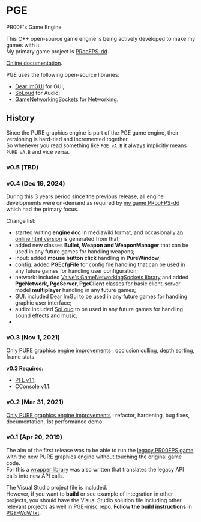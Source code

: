 # PGE
PR00F's Game Engine

This C++ open-source game engine is being actively developed to make my games with it.  
My primary game project is [PRooFPS-dd](https://github.com/proof88/PRooFPS-dd).

[Online documentation](https://proof88.github.io/).

PGE uses the following open-source libraries:
 - [Dear ImGUI](https://github.com/ocornut/imgui) for GUI;
 - [SoLoud](https://github.com/jarikomppa/soloud) for Audio;
 - [GameNetworkingSockets](https://github.com/ValveSoftware/GameNetworkingSockets) for Networking.

## History

Since the PURE graphics engine is part of the PGE game engine, their versioning is hard-tied and incremented together.  
So whenever you read something like `PGE vA.B` it always implicitly means `PURE vA.B` and vice versa.

### v0.5 (TBD)

### v0.4 (Dec 19, 2024)

During this 3 years period since the previous release, all engine developments were on-demand as required by [my game PRooFPS-dd](https://github.com/proof88/PRooFPS-dd) which had the primary focus.

Change list:
 - started writing **engine doc** in mediawiki format, and occasionally [an online html version](https://proof88.github.io/pge-doc/index.html) is generated from that;
 - added new classes **Bullet, Weapon and WeaponManager** that can be used in any future games for handling weapons;
 - input: added **mouse button click** handling in **PureWindow**;
 - config: added **PGEcfgFile** for config file handling that can be used in any future games for handling user configuration;
 - network: included [Valve's GameNetworkingSockets library](https://github.com/ValveSoftware/GameNetworkingSockets) and added **PgeNetwork, PgeServer, PgeClient** classes for basic client-server model **multiplayer** handling in any future games;
 - GUI: included [Dear ImGui](https://github.com/ocornut/imgui) to be used in any future games for handling graphic user interface;
 - audio: included [SoLoud](https://github.com/jarikomppa/soloud) to be used in any future games for handling sound effects and music;
 - 

### v0.3 (Nov 1, 2021)

[Only PURE graphics engine improvements](https://proof88.github.io/pure-doc/version_history.html) : occlusion culling, depth sorting, frame stats.

**v0.3 Requires:**
 - [PFL v1.1](https://github.com/proof88/PFL);
 - [CConsole v1.1](https://github.com/proof88/Console).

### v0.2 (Mar 31, 2021)

[Only PURE graphics engine improvements](https://proof88.github.io/pure-doc/version_history.html) : refactor, hardening, bug fixes, documentation, 1st performance demo.

### v0.1 (Apr 20, 2019)

The aim of the first release was to be able to run the [legacy PR00FPS game](https://github.com/proof88/PR00FPS) with the new PURE graphics engine without touching the original game code.  
For this a [wrapper library](https://github.com/proof88/gfxcore2) was also written that translates the legacy API calls into new API calls.

The Visual Studio project file is included.<br/>
However, if you want to **build** or see example of integration in other projects, you should have the Visual Studio solution file including other relevant projects as well in [PGE-misc](https://github.com/proof88/PGE-misc) repo. **Follow the build instructions** in [PGE-WoW.txt](https://github.com/proof88/PGE-misc/blob/master/src/PGE-WoW.txt).
